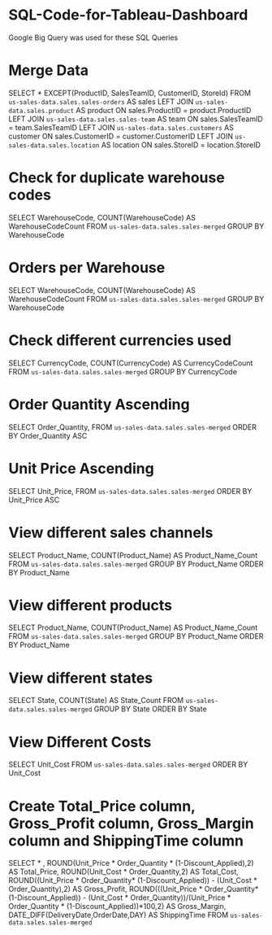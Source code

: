 # SQL-Code-for-Tableau-Dashboard
Google Big Query was used for these SQL Queries

# Merge Data 
SELECT 
    * EXCEPT(ProductID, SalesTeamID, CustomerID, StoreId)
FROM   
    `us-sales-data.sales.sales-orders` AS sales
LEFT JOIN 
    `us-sales-data.sales.product` AS product ON sales.ProductID = product.ProductID
LEFT JOIN 
    `us-sales-data.sales.sales-team` AS team ON sales.SalesTeamID = team.SalesTeamID
LEFT JOIN 
    `us-sales-data.sales.customers` AS customer ON sales.CustomerID = customer.CustomerID
LEFT JOIN 
    `us-sales-data.sales.location` AS location ON sales.StoreID = location.StoreID

# Check for duplicate warehouse codes
SELECT WarehouseCode, COUNT(WarehouseCode) AS WarehouseCodeCount
FROM `us-sales-data.sales.sales-merged` 
GROUP BY WarehouseCode

# Orders per Warehouse

SELECT WarehouseCode, COUNT(WarehouseCode) AS WarehouseCodeCount
FROM `us-sales-data.sales.sales-merged` 
GROUP BY WarehouseCode

# Check different currencies used

SELECT CurrencyCode, COUNT(CurrencyCode) AS CurrencyCodeCount
FROM `us-sales-data.sales.sales-merged` 
GROUP BY CurrencyCode

# Order Quantity Ascending

SELECT Order_Quantity, 
FROM `us-sales-data.sales.sales-merged` 
ORDER BY Order_Quantity ASC

# Unit Price Ascending
SELECT Unit_Price, 
FROM `us-sales-data.sales.sales-merged` 
ORDER BY Unit_Price ASC

# View different sales channels 
SELECT Product_Name, COUNT(Product_Name) AS Product_Name_Count 
FROM `us-sales-data.sales.sales-merged` 
GROUP BY Product_Name
ORDER BY Product_Name

# View different products
SELECT Product_Name, COUNT(Product_Name) AS Product_Name_Count 
FROM `us-sales-data.sales.sales-merged` 
GROUP BY Product_Name
ORDER BY Product_Name

# View different states

SELECT State, COUNT(State) AS State_Count 
FROM `us-sales-data.sales.sales-merged` 
GROUP BY State
ORDER BY State

# View Different Costs
SELECT Unit_Cost 
FROM `us-sales-data.sales.sales-merged` 
ORDER BY Unit_Cost

# Create Total_Price column, Gross_Profit column, Gross_Margin column and ShippingTime column

SELECT * ,
    ROUND(Unit_Price * Order_Quantity * (1-Discount_Applied),2) AS Total_Price,
    ROUND(Unit_Cost * Order_Quantity,2) AS Total_Cost,   
    ROUND((Unit_Price * Order_Quantity* (1-Discount_Applied)) - (Unit_Cost * Order_Quantity),2) AS Gross_Profit,
    ROUND(((Unit_Price * Order_Quantity* (1-Discount_Applied)) - (Unit_Cost * Order_Quantity))/(Unit_Price * Order_Quantity * (1-Discount_Applied))*100,2) AS Gross_Margin,
    DATE_DIFF(DeliveryDate,OrderDate,DAY) AS ShippingTime
FROM 
    `us-sales-data.sales.sales-merged` 
